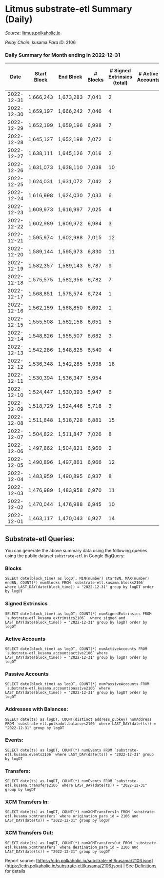 # Litmus substrate-etl Summary (Daily)

_Source_: [litmus.polkaholic.io](https://litmus.polkaholic.io)

*Relay Chain*: kusama
*Para ID*: 2106



### Daily Summary for Month ending in 2022-12-31


| Date | Start Block | End Block | # Blocks | # Signed Extrinsics (total) | # Active Accounts | # Passive | # New | # Addresses with Balances | # Events | # Transfers | # XCM Transfers In | # XCM Transfers Out | Issues | 
| ---- | ----------- | --------- | -------- | --------------------------- | ----------------- | --------- | ----- | ------------------------- | -------- | ----------- | ------------------ | ------------------- | ------ |
| 2022-12-31 | 1,666,243 | 1,673,283 | 7,041 | 2 |  |  |  | 13,900 | 14,101 |   |   |   |  |
| 2022-12-30 | 1,659,197 | 1,666,242 | 7,046 | 4 |  |  |  | 13,900 | 14,125 | 1 ($69.26) |   |   |  |
| 2022-12-29 | 1,652,199 | 1,659,196 | 6,998 | 7 |  |  |  | 13,899 | 14,042 | 3 ($22.70) |   |   |  |
| 2022-12-28 | 1,645,127 | 1,652,198 | 7,072 | 6 |  |  |  | 13,899 | 14,183 | 2 ($10.69) |   |   |  |
| 2022-12-27 | 1,638,111 | 1,645,126 | 7,016 | 2 |  |  |  | 13,899 | 14,047 |   |   |   |  |
| 2022-12-26 | 1,631,073 | 1,638,110 | 7,038 | 10 |  |  |  | 13,899 | 14,134 | 2 ($2.76) |   |   |  |
| 2022-12-25 | 1,624,031 | 1,631,072 | 7,042 | 2 |  |  |  |  | 14,100 |   |   |   |  |
| 2022-12-24 | 1,616,998 | 1,624,030 | 7,033 | 6 |  |  |  |  | 14,106 | 4 ($493.81) |   |   |  |
| 2022-12-23 | 1,609,973 | 1,616,997 | 7,025 | 4 |  |  |  |  | 14,080 |   |   |   |  |
| 2022-12-22 | 1,602,989 | 1,609,972 | 6,984 | 3 |  |  |  |  | 13,993 |   |   |   |  |
| 2022-12-21 | 1,595,974 | 1,602,988 | 7,015 | 12 |  |  |  |  | 14,121 |   |   |   |  |
| 2022-12-20 | 1,589,144 | 1,595,973 | 6,830 | 11 |  |  |  |  | 13,736 | 2 ($1.88) |   |   |  |
| 2022-12-19 | 1,582,357 | 1,589,143 | 6,787 | 9 |  |  |  |  | 13,638 |   |   |   |  |
| 2022-12-18 | 1,575,575 | 1,582,356 | 6,782 | 7 |  |  |  |  | 13,617 | 2 ($356.84) |   |   |  |
| 2022-12-17 | 1,568,851 | 1,575,574 | 6,724 | 1 |  |  |  | 13,899 | 13,460 | 1 ($0.21) |   | 1 ($0.19) |  |
| 2022-12-16 | 1,562,159 | 1,568,850 | 6,692 | 1 |  |  |  | 13,899 | 13,399 | 1 ($4.03) |   | 1 ($4.01) |  |
| 2022-12-15 | 1,555,508 | 1,562,158 | 6,651 | 5 |  |  |  | 13,899 | 13,340 | 1 ($158.45) |   |   |  |
| 2022-12-14 | 1,548,826 | 1,555,507 | 6,682 | 3 |  |  |  | 13,901 | 13,390 |   |   |   |  |
| 2022-12-13 | 1,542,286 | 1,548,825 | 6,540 | 4 |  |  |  | 13,900 | 13,108 | 2 ($71.77) |   |   |  |
| 2022-12-12 | 1,536,348 | 1,542,285 | 5,938 | 18 |  |  |  |  | 12,004 |   |   |   |  |
| 2022-12-11 | 1,530,394 | 1,536,347 | 5,954 |  |  |  |  |  | 11,911 |   |   |   |  |
| 2022-12-10 | 1,524,447 | 1,530,393 | 5,947 | 6 |  |  |  |  | 11,934 |   |   |   |  |
| 2022-12-09 | 1,518,729 | 1,524,446 | 5,718 | 3 |  |  |  | 13,901 | 11,459 | 2 ($0.80) |   |   |  |
| 2022-12-08 | 1,511,848 | 1,518,728 | 6,881 | 15 |  |  |  | 13,902 | 13,869 | 7 ($754.18) |   |   |  |
| 2022-12-07 | 1,504,822 | 1,511,847 | 7,026 | 8 |  |  |  | 13,902 | 14,119 |   |   |   |  |
| 2022-12-06 | 1,497,862 | 1,504,821 | 6,960 | 2 |  |  |  | 13,905 | 13,938 | 2 ($2.25) |   |   |  |
| 2022-12-05 | 1,490,896 | 1,497,861 | 6,966 | 12 |  |  |  | 13,904 | 14,015 |   |   |   |  |
| 2022-12-04 | 1,483,959 | 1,490,895 | 6,937 | 8 |  |  |  | 13,903 | 13,940 |   |   |   |  |
| 2022-12-03 | 1,476,989 | 1,483,958 | 6,970 | 11 |  |  |  | 13,903 | 14,020 | 5 ($1,047.17) |   | 2 ($406.98) |  |
| 2022-12-02 | 1,470,044 | 1,476,988 | 6,945 | 10 |  |  |  | 13,902 | 13,956 | 4 ($349.27) |   |   |  |
| 2022-12-01 | 1,463,117 | 1,470,043 | 6,927 | 14 |  |  |  | 13,902 | 13,951 |   |   |   |  |

## Substrate-etl Queries:
You can generate the above summary data using the following queries using the public dataset `substrate-etl` in Google BigQuery:


### Blocks
```
SELECT date(block_time) as logDT, MIN(number) startBN, MAX(number) endBN, COUNT(*) numBlocks FROM `substrate-etl.kusama.blocks2106`  where LAST_DAY(date(block_time)) = "2022-12-31" group by logDT order by logDT
```


### Signed Extrinsics
```
SELECT date(block_time) as logDT, COUNT(*) numSignedExtrinsics FROM `substrate-etl.kusama.extrinsics2106`  where signed and LAST_DAY(date(block_time)) = "2022-12-31" group by logDT order by logDT
```


### Active Accounts
```
SELECT date(block_time) as logDT, COUNT(*) numActiveAccounts FROM `substrate-etl.kusama.accountsactive2106` where LAST_DAY(date(block_time)) = "2022-12-31" group by logDT order by logDT
```


### Passive Accounts
```
SELECT date(block_time) as logDT, COUNT(*) numPassiveAccounts FROM `substrate-etl.kusama.accountspassive2106` where LAST_DAY(date(block_time)) = "2022-12-31" group by logDT order by logDT
```


### Addresses with Balances:
```
SELECT date(ts) as logDT, COUNT(distinct address_pubkey) numAddress FROM `substrate-etl.polkadot.balances2106` where LAST_DAY(date(ts)) = "2022-12-31" group by logDT
```


### Events:
```
SELECT date(ts) as logDT, COUNT(*) numEvents FROM `substrate-etl.kusama.events2106` where LAST_DAY(date(ts)) = "2022-12-31" group by logDT
```


### Transfers:
```
SELECT date(ts) as logDT, COUNT(*) numEvents FROM `substrate-etl.kusama.transfers2106` where LAST_DAY(date(ts)) = "2022-12-31" group by logDT
```


### XCM Transfers In:
```
SELECT date(ts) as logDT, COUNT(*) numXCMTransfersIn FROM `substrate-etl.kusama.xcmtransfers` where origination_para_id = 2106 and LAST_DAY(date(ts)) = "2022-12-31" group by logDT
```


### XCM Transfers Out:
```
SELECT date(ts) as logDT, COUNT(*) numXCMTransfersOut FROM `substrate-etl.kusama.xcmtransfers` where destination_para_id = 2106 and LAST_DAY(date(ts)) = "2022-12-31" group by logDT
```



Report source: [https://cdn.polkaholic.io/substrate-etl/kusama/2106.json](https://cdn.polkaholic.io/substrate-etl/kusama/2106.json) | See [Definitions](/DEFINITIONS.md) for details
